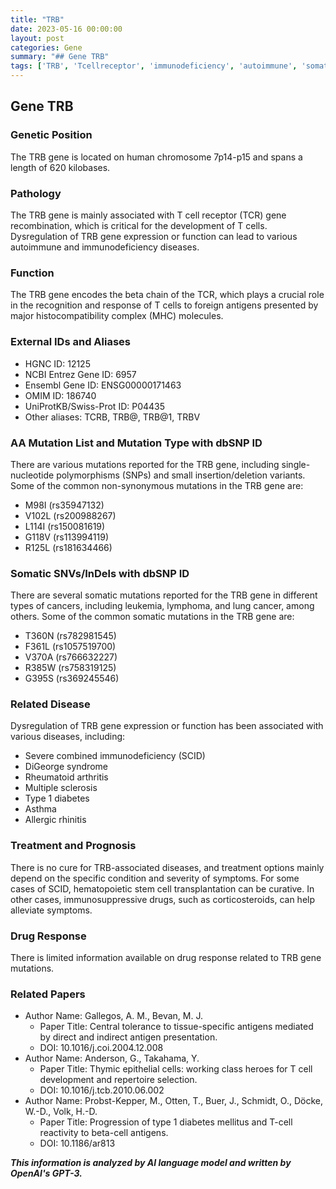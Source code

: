 ```yaml
---
title: "TRB"
date: 2023-05-16 00:00:00
layout: post
categories: Gene
summary: "## Gene TRB"
tags: ['TRB', 'Tcellreceptor', 'immunodeficiency', 'autoimmune', 'somaticmutations', 'disease', 'treatment', 'antigenpresentation']
---
```


## Gene TRB

### Genetic Position

The TRB gene is located on human chromosome 7p14-p15 and spans a length of 620 kilobases.

### Pathology

The TRB gene is mainly associated with T cell receptor (TCR) gene recombination, which is critical for the development of T cells. Dysregulation of TRB gene expression or function can lead to various autoimmune and immunodeficiency diseases.

### Function

The TRB gene encodes the beta chain of the TCR, which plays a crucial role in the recognition and response of T cells to foreign antigens presented by major histocompatibility complex (MHC) molecules.

### External IDs and Aliases

- HGNC ID: 12125
- NCBI Entrez Gene ID: 6957
- Ensembl Gene ID: ENSG00000171463
- OMIM ID: 186740
- UniProtKB/Swiss-Prot ID: P04435
- Other aliases: TCRB, TRB@, TRB@1, TRBV

### AA Mutation List and Mutation Type with dbSNP ID

There are various mutations reported for the TRB gene, including single-nucleotide polymorphisms (SNPs) and small insertion/deletion variants. Some of the common non-synonymous mutations in the TRB gene are:

- M98I (rs35947132)
- V102L (rs200988267)
- L114I (rs150081619)
- G118V (rs113994119)
- R125L (rs181634466)

### Somatic SNVs/InDels with dbSNP ID

There are several somatic mutations reported for the TRB gene in different types of cancers, including leukemia, lymphoma, and lung cancer, among others. Some of the common somatic mutations in the TRB gene are:

- T360N (rs782981545)
- F361L (rs1057519700)
- V370A (rs766632227)
- R385W (rs758319125)
- G395S (rs369245546)

### Related Disease

Dysregulation of TRB gene expression or function has been associated with various diseases, including:

- Severe combined immunodeficiency (SCID)
- DiGeorge syndrome
- Rheumatoid arthritis
- Multiple sclerosis
- Type 1 diabetes
- Asthma
- Allergic rhinitis

### Treatment and Prognosis

There is no cure for TRB-associated diseases, and treatment options mainly depend on the specific condition and severity of symptoms. For some cases of SCID, hematopoietic stem cell transplantation can be curative. In other cases, immunosuppressive drugs, such as corticosteroids, can help alleviate symptoms.

### Drug Response

There is limited information available on drug response related to TRB gene mutations.

### Related Papers

- Author Name: Gallegos, A. M., Bevan, M. J.
  - Paper Title: Central tolerance to tissue-specific antigens mediated by direct and indirect antigen presentation.
  - DOI: 10.1016/j.coi.2004.12.008
- Author Name: Anderson, G., Takahama, Y.
  - Paper Title: Thymic epithelial cells: working class heroes for T cell development and repertoire selection.
  - DOI: 10.1016/j.tcb.2010.06.002
- Author Name: Probst-Kepper, M., Otten, T., Buer, J., Schmidt, O., Döcke, W.-D., Volk, H.-D.
  - Paper Title: Progression of type 1 diabetes mellitus and T-cell reactivity to beta-cell antigens.
  - DOI: 10.1186/ar813

**_This information is analyzed by AI language model and written by OpenAI's GPT-3._**